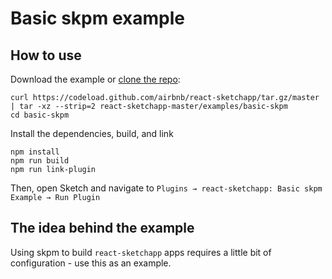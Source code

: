 # Basic skpm example

## How to use
Download the example or [clone the repo](http://github.com/airbnb/react-sketchapp):
```
curl https://codeload.github.com/airbnb/react-sketchapp/tar.gz/master | tar -xz --strip=2 react-sketchapp-master/examples/basic-skpm
cd basic-skpm
```

Install the dependencies, build, and link
```
npm install
npm run build
npm run link-plugin
```

Then, open Sketch and navigate to `Plugins → react-sketchapp: Basic skpm Example → Run Plugin`

## The idea behind the example

Using skpm to build `react-sketchapp` apps requires a little bit of configuration - use this as an example.
